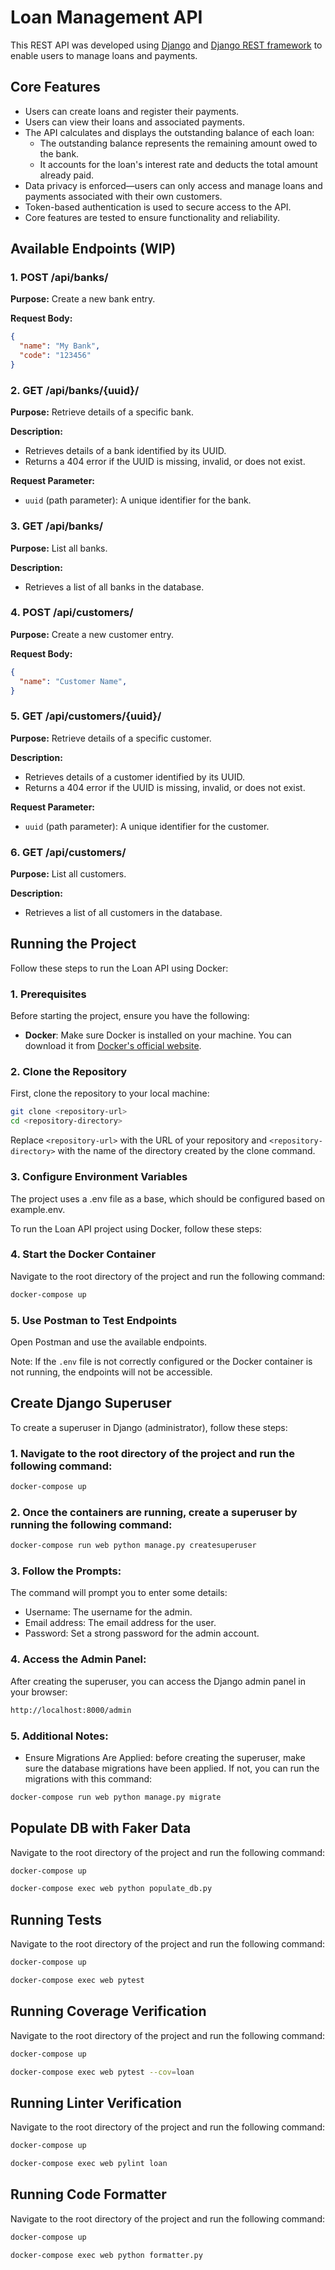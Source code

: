 # Loan Management API

This REST API was developed using [Django](https://www.djangoproject.com/) and [Django REST framework](https://www.django-rest-framework.org/) to enable users to manage loans and payments.

## Core Features

* Users can create loans and register their payments.
* Users can view their loans and associated payments.
* The API calculates and displays the outstanding balance of each loan:
    * The outstanding balance represents the remaining amount owed to the bank.
    * It accounts for the loan's interest rate and deducts the total amount already paid.
* Data privacy is enforced—users can only access and manage loans and payments associated with their own customers.
* Token-based authentication is used to secure access to the API.
* Core features are tested to ensure functionality and reliability.
  
## Available Endpoints (WIP)

### 1. POST /api/banks/

**Purpose:** Create a new bank entry.

**Request Body:**

```json
{
  "name": "My Bank",
  "code": "123456"  
}
```

### 2. GET /api/banks/{uuid}/

**Purpose:** Retrieve details of a specific bank.

**Description:**

* Retrieves details of a bank identified by its UUID.
* Returns a 404 error if the UUID is missing, invalid, or does not exist.

**Request Parameter:**

- `uuid` (path parameter): A unique identifier for the bank.

### 3. GET /api/banks/

**Purpose:** List all banks.

**Description:**

* Retrieves a list of all banks in the database.

### 4. POST /api/customers/

**Purpose:** Create a new customer entry.

**Request Body:**

```json
{
  "name": "Customer Name",
}
```

### 5. GET /api/customers/{uuid}/

**Purpose:** Retrieve details of a specific customer.

**Description:**

* Retrieves details of a customer identified by its UUID.
* Returns a 404 error if the UUID is missing, invalid, or does not exist.

**Request Parameter:**

- `uuid` (path parameter): A unique identifier for the customer.

### 6. GET /api/customers/

**Purpose:** List all customers.

**Description:**

* Retrieves a list of all customers in the database.  

## Running the Project

Follow these steps to run the Loan API using Docker:

### 1. Prerequisites

Before starting the project, ensure you have the following:

- **Docker**: Make sure Docker is installed on your machine. You can download it from [Docker's official website](https://www.docker.com/get-started).

### 2. Clone the Repository

First, clone the repository to your local machine:

```bash
git clone <repository-url>
cd <repository-directory>
```

Replace `<repository-url>` with the URL of your repository and `<repository-directory>` with the name of the directory created by the clone command.

### 3. Configure Environment Variables

The project uses a .env file as a base, which should be configured based on example.env.

To run the Loan API project using Docker, follow these steps:

### 4. Start the Docker Container

   Navigate to the root directory of the project and run the following command:

   ```bash
   docker-compose up
   ```
### 5. Use Postman to Test Endpoints

Open Postman and use the available endpoints.

Note: If the `.env` file is not correctly configured or the Docker container is not running, the endpoints will not be accessible.

## Create Django Superuser

To create a superuser in Django (administrator), follow these steps:

### 1. Navigate to the root directory of the project and run the following command:

```bash
docker-compose up
```

### 2. Once the containers are running, create a superuser by running the following command:
```bash
docker-compose run web python manage.py createsuperuser
```
### 3. Follow the Prompts:

The command will prompt you to enter some details:

* Username: The username for the admin.
* Email address: The email address for the user.
* Password: Set a strong password for the admin account.

### 4. Access the Admin Panel:

After creating the superuser, you can access the Django admin panel in your browser:

```bash
http://localhost:8000/admin
```

### 5. Additional Notes:

* Ensure Migrations Are Applied: before creating the superuser, make sure the database migrations have been applied. If not, you can run the migrations with this command:

```bash
docker-compose run web python manage.py migrate
```

## Populate DB with Faker Data

Navigate to the root directory of the project and run the following command:

```bash
docker-compose up
```
```bash
docker-compose exec web python populate_db.py
```

## Running Tests

Navigate to the root directory of the project and run the following command:

```bash
docker-compose up
```
```bash
docker-compose exec web pytest
```

## Running Coverage Verification

Navigate to the root directory of the project and run the following command:

```bash
docker-compose up
```
```bash
docker-compose exec web pytest --cov=loan
```

## Running Linter Verification

Navigate to the root directory of the project and run the following command:

```bash
docker-compose up
```
```bash
docker-compose exec web pylint loan
```

## Running Code Formatter

Navigate to the root directory of the project and run the following command:

```bash
docker-compose up
```
```bash
docker-compose exec web python formatter.py 
```
